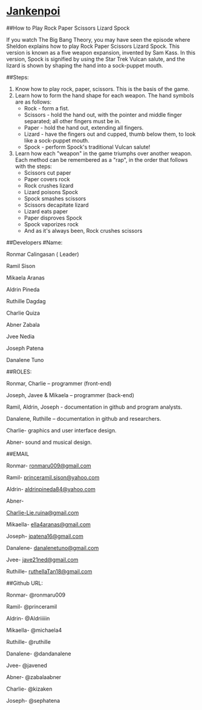 # [Jankenpoi](https://ng-rock-paper-scissor-spock-lizard.github.io/Webapp/)

##How to Play Rock Paper Scissors Lizard Spock

If you watch The Big Bang Theory, you may have seen the episode where Sheldon explains how to play Rock Paper Scissors Lizard Spock. This version is known as a five weapon expansion, invented by Sam Kass. In this version, Spock is signified by using the Star Trek Vulcan salute, and the lizard is shown by shaping the hand into a sock-puppet mouth.

##Steps:
1.	Know how to play rock, paper, scissors. This is the basis of the game.
2.	Learn how to form the hand shape for each weapon. 
  The hand symbols are as follows:
    *	Rock - form a fist.
    *	Scissors - hold the hand out, with the pointer and middle finger separated; all other fingers must be in.
    *	Paper - hold the hand out, extending all fingers.
    *	Lizard - have the fingers out and cupped, thumb below them, to look like a sock-puppet mouth.
    *	Spock - perform Spock's traditional Vulcan salute!
3.	Learn how each "weapon" in the game triumphs over another weapon.
  Each method can be remembered as a "rap", in the order that follows with the steps:
    *	Scissors cut paper
    *	Paper covers rock
    *	Rock crushes lizard
    *	Lizard poisons Spock
    *	Spock smashes scissors
    *	Scissors decapitate lizard
    *	Lizard eats paper
    *	Paper disproves Spock
    *	Spock vaporizes rock
    *	And as it's always been, Rock crushes scissors

##Developers
#Name:
              
Ronmar Calingasan  ( Leader)

Ramil Sison

Mikaela Aranas

Aldrin Pineda

Ruthille Dagdag

Charlie Quiza

Abner Zabala

Jvee Nedia

Joseph Patena

Danalene Tuno

##ROLES:

Ronmar, Charlie – programmer (front-end)

Joseph, Javee & Mikaela – programmer (back-end)

Ramil, Aldrin, Joseph - documentation in github and program analysts.

Danalene, Ruthille – documentation in github and researchers.

Charlie- graphics and user interface design.

Abner-  sound and musical design.

##EMAIL
   
Ronmar- ronmaru009@gmail.com

Ramil- princeramil.sison@yahoo.com

Aldrin- aldrinpineda84@yahoo.com

Abner-

Charlie-Lie.ruina@gmail.com

Mikaella- ella4aranas@gmail.com

Joseph- jpatena16@gmail.com

Danalene- danalenetuno@gmail.com

Jvee- jave21ned@gmail.com

Ruthille- ruthellaTan18@gmail.com

##Github URL:
   
Ronmar- @ronmaru009

Ramil- @princeramil

Aldrin- @Aldriiiiin

Mikaella- @michaela4

Ruthille- @ruthille

Danalene- @dandanalene

Jvee- @javened

Abner- @zabalaabner

Charlie- @kizaken

Joseph- @sephatena

